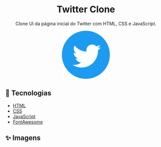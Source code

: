 <h1 align="center">Twitter Clone</h1>

<p align="center">
  Clone UI da página inicial do Twitter com HTML, CSS e JavaScript.
</p>

<p align="center">
  <img width=150 src="./assets/logo.png" />
</p>

## :rocket: Tecnologias

- [HTML](https://developer.mozilla.org/pt-BR/docs/Web/HTML)
- [CSS](https://developer.mozilla.org/pt-BR/docs/Web/CSS)
- [JavaScript](https://developer.mozilla.org/pt-BR/docs/Web/JavaScript)
- [FontAwesome](https://fontawesome.com)

## :sparkles: Imagens


